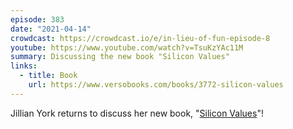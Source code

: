 ```yaml
---
episode: 383
date: "2021-04-14"
crowdcast: https://crowdcast.io/e/in-lieu-of-fun-episode-8
youtube: https://www.youtube.com/watch?v=TsuKzYAc11M
summary: Discussing the new book "Silicon Values"
links:
  - title: Book
    url: https://www.versobooks.com/books/3772-silicon-values
---
```

Jillian York returns to discuss her new book, "[Silicon Values][book]"!

[book]: https://www.versobooks.com/books/3772-silicon-values
